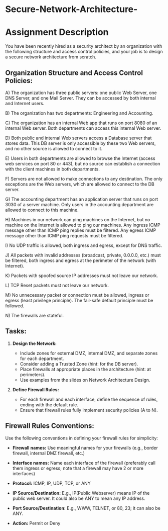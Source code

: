 # Secure-Network-Architecture-

# Assignment Description

You have been recently hired as a security architect by an organization with the following structure and access control policies, and your job is to design a secure network architecture from scratch.

## Organization Structure and Access Control Policies:

A) The organization has three public servers: one public Web Server, one DNS Server, and one Mail Server. They can be accessed by both internal and Internet users.

B) The organization has two departments: Engineering and Accounting.

C) The organization has an internal Web app that runs on port 8080 of an internal Web server. Both departments can access this internal Web server.

D) Both public and internal Web servers access a Database server that stores data. This DB server is only accessible by these two Web servers, and no other source is allowed to connect to it.

E) Users in both departments are allowed to browse the Internet (access web services on port 80 or 443), but no source can establish a connection with the client machines in both departments.

F) Servers are not allowed to make connections to any destination. The only exceptions are the Web servers, which are allowed to connect to the DB server.

G) The accounting department has an application server that runs on port 3030 of a server machine. Only users in the accounting department are allowed to connect to this machine.

H) Machines in our network can ping machines on the Internet, but no machine on the Internet is allowed to ping our machines. Any ingress ICMP message other than ICMP ping replies must be filtered. Any egress ICMP message other than ICMP ping requests must be filtered.

I) No UDP traffic is allowed, both ingress and egress, except for DNS traffic.

J) All packets with invalid addresses (broadcast, private, 0.0.0.0, etc.) must be filtered, both ingress and egress at the perimeter of the network (with Internet).

K) Packets with spoofed source IP addresses must not leave our network.

L) TCP Reset packets must not leave our network.

M) No unnecessary packet or connection must be allowed, ingress or egress (least privilege principle). The fail-safe default principle must be followed.

N) The firewalls are stateful.

## Tasks:

1. **Design the Network:**
    - Include zones for external DMZ, internal DMZ, and separate zones for each department.
    - Consider adding a Trusted Zone (hint: for the DB server).
    - Place firewalls at appropriate places in the architecture (hint: at perimeters).
    - Use examples from the slides on Network Architecture Design.

2. **Define Firewall Rules:**
    - For each firewall and each interface, define the sequence of rules, ending with the default rule.
    - Ensure that firewall rules fully implement security policies (A to N).

## Firewall Rules Conventions:

Use the following conventions in defining your firewall rules for simplicity:

- **Firewall names:** Use meaningful names for your firewalls (e.g., border firewall, internal DMZ firewall, etc.)
  
- **Interface names:** Name each interface of the firewall (preferably call them ingress or egress; note that a firewall may have 2 or more interfaces)

- **Protocol:** ICMP, IP, UDP, TCP, or ANY

- **IP Source/Destination:** E.g., IP(Public Webserver) means IP of the public web server. It could also be ANY to mean any IP address.

- **Port Source/Destination:** E.g., WWW, TELNET, or 80, 23; it can also be ANY.

- **Action:** Permit or Deny
